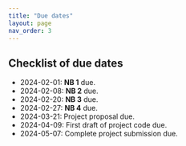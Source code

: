 ```yaml
---
title: "Due dates"
layout: page
nav_order: 3
---
```


## Checklist of due dates



- 2024-02-01: **NB 1** due.
- 2024-02-08: **NB 2** due.
- 2024-02-20: **NB 3** due.
- 2024-02-27: **NB 4** due.
- 2024-03-21: Project proposal due.
- 2024-04-09: First draft of project code due.
- 2024-05-07: Complete project submission due.
